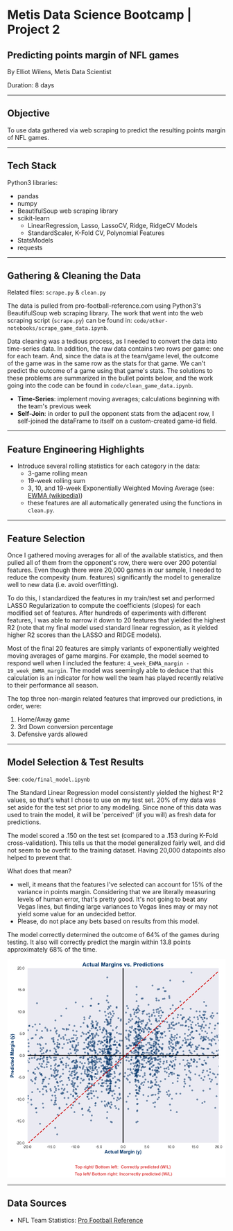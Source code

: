 # Metis Data Science Bootcamp | Project 2

## Predicting points margin of NFL games

By Elliot Wilens, Metis Data Scientist

Duration: 8 days 

---
## Objective

To use data gathered via web scraping to predict the resulting points margin of NFL games.

---
## Tech Stack

Python3 libraries:
- pandas
- numpy
- BeautifulSoup web scraping library
- scikit-learn
  - LinearRegression, Lasso, LassoCV, Ridge, RidgeCV Models
  - StandardScaler, K-Fold CV, Polynomial Features
- StatsModels
- requests

---
## Gathering & Cleaning the Data

Related files: `scrape.py` & `clean.py`

The data is pulled from pro-football-reference.com using Python3's BeautifulSoup web scraping library. The work that went into the web scraping script (`scrape.py`) can be found in: `code/other-notebooks/scrape_game_data.ipynb`.

Data cleaning was a tedious process, as I needed to convert the data into time-series data. In addition, the raw data contains two rows per game: one for each team. And, since the data is at the team/game level, the outcome of the game was in the same row as the stats for that game. We can't predict the outcome of a game using that game's stats. The solutions to these problems are summarized in the bullet points below, and the work going into the code can be found in `code/clean_game_data.ipynb`.

- **Time-Series**: implement moving averages; calculations beginning with the team's previous week
- **Self-Join**: in order to pull the opponent stats from the adjacent row, I self-joined the dataFrame to itself on a custom-created game-id field. 

---
## Feature Engineering Highlights

* Introduce several rolling statistics for each category in the data:
  * 3-game rolling mean 
  * 19-week rolling sum 
  * 3, 10, and 19-week Exponentially Weighted Moving Average (see: [EWMA (wikipedia)](https://en.wikipedia.org/wiki/Moving_average#Exponential%20moving%20average))
  * these features are all automatically generated using the functions in `clean.py`. 

---
## Feature Selection

Once I gathered moving averages for all of the available statistics, and then pulled all of them from the opponent's row, there were over 200 potential features. Even though there were 20,000 games in our sample, I needed to reduce the compexity (num. features) significantly the model to generalize well to new data (i.e. avoid overfitting).

To do this, I standardized the features in my train/test set and performed LASSO Regularization to compute the coefficients (slopes) for each modified set of features. After hundreds of experiments with different features, I was able to narrow it down to 20 features that yielded the highest R2 (note that my final model used standard linear regression, as it yielded higher R2 scores than the LASSO and RIDGE models).

Most of the final 20 features are simply variants of exponentially weighted moving averages of game margins. For example, the model seemed to respond well when I included the feature: `4_week_EWMA_margin - 19_week_EWMA_margin`. The model was seemingly able to deduce that this calculation is an indicator for how well the team has played recently relative to their performance all season.

The top three non-margin related features that improved our predictions, in order, were:

1. Home/Away game
2. 3rd Down conversion percentage
3. Defensive yards allowed

---
## Model Selection & Test Results

See: `code/final_model.ipynb`

The Standard Linear Regression model consistently yielded the highest R^2 values, so that's what I chose to use on my test set. 20% of my data was set aside for the test set prior to any modeling. Since none of this data was used to train the model, it will be 'perceived' (if you will) as fresh data for predictions.  

The model scored a .150 on the test set (compared to a .153 during K-Fold cross-validation). This tells us that the model generalized fairly well, and did not seem to be overfit to the training dataset. Having 20,000 datapoints also helped to prevent that.

What does that mean?

- well, it means that the features I've selected can account for 15% of the variance in points margin. Considering that we are literally measuring levels of human error, that's pretty good. It's not going to beat any Vegas lines, but finding large variances to Vegas lines may or may not yield some value for an undecided bettor.
- Please, do not place any bets based on results from this model.

The model correctly determined the outcome of 64% of the games during testing. It also will correctly predict the margin within 13.8 points approximately 68% of the time.

![Prediction vs Actual](https://github.com/edubu2/metis-project2/blob/main/code/figures/pred_vs_actual.png)

---
## Data Sources

- NFL Team Statistics: [Pro Football Reference](https://www.pro-football-reference.com/)
